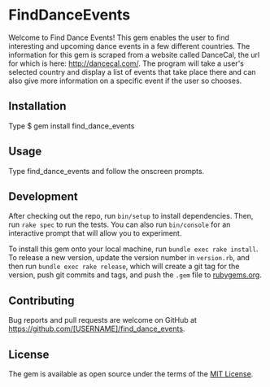 # FindDanceEvents

Welcome to Find Dance Events! This gem enables the user to find interesting and upcoming dance events in a few different countries. The information for this gem is scraped from a website called DanceCal, the url for which is here: http://dancecal.com/. The program will take a user's selected country and display a list of events that take place there and can also give more information on a specific event if the user so chooses.

## Installation

  Type  $ gem install find_dance_events

## Usage

Type find_dance_events and follow the onscreen prompts.

## Development

After checking out the repo, run `bin/setup` to install dependencies. Then, run `rake spec` to run the tests. You can also run `bin/console` for an interactive prompt that will allow you to experiment.

To install this gem onto your local machine, run `bundle exec rake install`. To release a new version, update the version number in `version.rb`, and then run `bundle exec rake release`, which will create a git tag for the version, push git commits and tags, and push the `.gem` file to [rubygems.org](https://rubygems.org).

## Contributing

Bug reports and pull requests are welcome on GitHub at https://github.com/[USERNAME]/find_dance_events.


## License

The gem is available as open source under the terms of the [MIT License](http://opensource.org/licenses/MIT).
